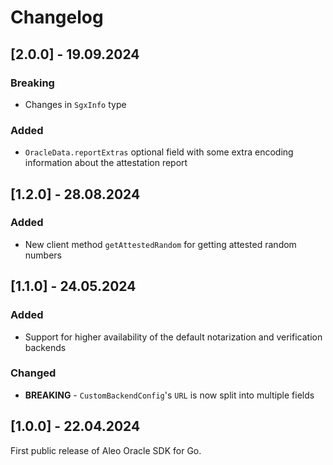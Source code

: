 # Changelog

## [2.0.0] - 19.09.2024

### Breaking

- Changes in `SgxInfo` type

### Added

- `OracleData.reportExtras` optional field with some extra encoding information about the attestation report

## [1.2.0] - 28.08.2024

### Added

- New client method `getAttestedRandom` for getting attested random numbers

## [1.1.0] - 24.05.2024

### Added

- Support for higher availability of the default notarization and verification backends

### Changed

- **BREAKING** - `CustomBackendConfig`'s `URL` is now split into multiple fields

## [1.0.0] - 22.04.2024

First public release of Aleo Oracle SDK for Go.
